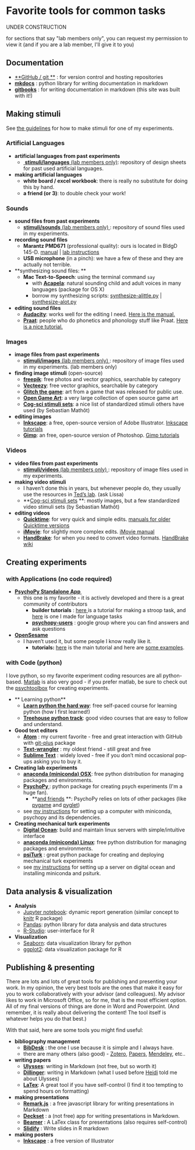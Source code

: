 # Favorite tools for common tasks

UNDER CONSTRUCTION

for sections that say "lab members only", you can request my permission to view it (and if you are a lab member, I'll give it to you)
## Documentation

* [**GitHub / git **][2] : for version control and hosting repositories
*  [**mkdocs**][3] : python library for writing documentation in markdown
*  [**gitbooks**](https://www.gitbooks.io) : for writing documentation in markdown (this site was built with it!)

## Making stimuli

See [the guidelines][4] for how to make stimuli for one of my experiments.

### Artificial Languages
* **artificial languages from past experiments**
	* [ **stimuli/languages** (lab members only)](): repository of design sheets for past used artificial languages.
* **making artificial languages**
	* **white board / excel workbook**:  there is really no substitute for doing this by hand.
	* **a friend (or 3)**: to double check your work!

### Sounds
* **sound files from past experiments**
	* [**stimuli/sounds** (lab members only) ][6]: repository of sound files used in my experiments.
* **recording sound files**
	* **Marantz PMD671** (professional quality): ours is located in BldgD 145-D. [manual][7] | [lab instructions]()
	* **USB microphone** (in a pinch): we have a few of these and they are actually not terrible.  
* **synthesizing sound files: **
	* **Mac Text-to-Speech**: using the terminal command `say`
		* with [**Acapela**][9]: natural sounding child and adult voices in many languages (package for OS X)
		* borrow my synthesizing scripts: [synthesize-alittle.py][10] | [synthesize-alot.py][11]
*  **editing sound files**
	* [**Audacity**][12]: works well for the editing I need. [Here is the manual.][13]
	* [**Praat**][14]: people who do phonetics and phonology stuff like Praat. [Here is a nice tutorial.][15]

### Images
* **image files from past experiments**
	* [**stimuli/images** (lab members only) ][16]: repository of image files used in my experiments. (lab members only)
* **finding image stimuli** (open-source)
	* **[freepik][17]**: free photos and vector graphics, searchable by category
	* **[Vecteezy][18]**: free vector graphics, searchable by category
	* [**Glitch the game**][19]: art from a game that was released for public use.
	* [**Open Game Art**][20]: a very large collection of open source game art  
	* [**Cog-sci stimuli sets**][21]: a nice list of standardized stimuli others have used (by Sebastian Mathôt)  
*  **editing images**
	* **[Inkscape][22]**: a free, open-source version of Adobe Illustrator.  [Inkscape tutorials][23]
	* **[Gimp][24]**: an free, open-source version of Photoshop. [Gimp tutorials][25]

### Videos
* **video files from past experiments**
	* [**stimuli/videos** (lab members only) ][26]: repository of image files used in my experiments.
* **making video stimuli**
	* I haven’t done this in years, but whenever people do, they usually use the resources in [Ted’s lab][27].  (ask Lissa)
	* **[Cog-sci stimuli sets][28] **: mostly images, but a few standardized video stimuli sets (by Sebastian Mathôt)
* **editing videos**
	* **[Quicktime][29]**: for very quick and simple edits. [manuals for older Quicktime versions][30]
	* **[iMovie][31]**: for slightly more complex edits. [iMovie manual][32]
	* **[HandBrake][33]**: for when you need to convert video formats. [HandBrake wiki][34]

## Creating experiments
### with Applications (no code required)
* **[PsychoPy Standalone App ][35]**
	* this one is my favorite  - it is actively developed and there is a great community of contributors
		* **builder tutorials** : [here ][36]is a tutorial for making a stroop task, and [here][37] is one I made for language tasks
		* [**psychopy-users**][38] : google group where you can find answers and ask questions
* **[OpenSesame][39]**
	* I haven’t used it, but some people I know really like it.
		* **tutorials:** [here][40] is the main tutorial and here are [some examples][41].

### with Code \(python)
I love python, so my favorite experiment coding resources are all python-based.  [Matlab][42] is also very good - if you prefer matlab, be sure to check out the [psychtoolbox][43] for creating experiments.

* ** Learning python**
	* [**Learn python the hard way**][44]: free self-paced course for learning python (how I first learned!)
	* [**Treehouse python track**][45]:  good video courses that are easy to follow and understand.
* **Good text editors**
	*  **[Atom][46]** : my current favorite - free and great interaction with GitHub with [git-plus][47] package
	* **[Text-wrangler][48]** : my oldest friend - still great and free
	* **[Sublime Text][49]** : widely loved - free if you don’t mind occasional pop-ups asking you to buy it.
* **Creating lab experiments**
	* [**anaconda (miniconda)  OSX**][50]: free python distribution for managing packages and environments.
	*  **[PsychoPy ][51]**: python package for creating psych experiments (I'm a huge fan).
		* **[and friends][52] **: PsychoPy relies on lots of other packages (like [pygame][53] and [pyglet][54])
	* see [my instructions][55] for setting up a computer with miniconda, psychopy and its dependencies.
* **Creating mechanical turk experiments**
	* **[Digital Ocean][56]**: build and maintain linux servers with simple/intuitive interface
	* [**anaconda (miniconda) Linux**][57]: free python distribution for managing packages and environments.
	* **[psiTurk][58]** : great python package for creating and deploying mechanical turk experiments
	* see [my instructions][55] for setting up a server on digital ocean and installing miniconda and psiturk.

## Data analysis & visualization
* **Analysis**
  *  [Jupyter notebook](http://jupyter-notebook-beginner-guide.readthedocs.io/en/latest/index.html): dynamic report generation (similar concept to [knitr](http://yihui.name/knitr/) R package)
  * [Pandas](http://pandas.pydata.org/): python library for data analysis and data structures
  * [R-Studio](https://www.rstudio.com/): user-interface for R 
* **Visualization**
  * [Seaborn](https://web.stanford.edu/~mwaskom/software/seaborn/): data visualization library for python
  * [ggplot2](http://ggplot2.org/): data visualization package for R
## Publishing & presenting
There are lots and lots of great tools for publishing and presenting your work.  In my opinion, the very best tools are the ones that make it easy for you to work collaboratively with your advisor (and colleagues).  My advisor likes to work in Microsoft Office, so for me, that is the most efficient option. All of my final versions of things are done in Word and Powerpoint.   (And remember, it is really about delivering the content! The tool itself is whatever helps you do that best.)  

With that said, here are some tools you might find useful:

* **bibliography management**
	* [**BibDesk**](http://bibdesk.sourceforge.net/) : the one I use because it is simple and I always have.  
	* there are many others (also good) - [Zotero](https://www.zotero.org/), [Papers](http://papersapp.com/), [Mendeley](https://www.mendeley.com), etc..
* **writing papers**
	* [**Ulysses**](http://www.ulyssesapp.com/): writing in Markdown (not free, but so worth it)
	* [**Dillinger**](http://dillinger.io/): writing in Markdown (what I used before [Heidi](https://heidigetz.com/) told me about Ulysses)
	* [**LaTex**](https://www.sharelatex.com/): A great tool if you have self-control (I find it too tempting to spend hours on formatting)
* **making presentations**
	* [**Remark.js**](http://remarkjs.com/) : a free javascript library for writing presentations in Markdown
	* [**Deckset**](http://www.decksetapp.com/) : a (not free) app for writing presentations in Markdown.
	* [**Beamer**](https://www.sharelatex.com/learn/Beamer) : A LaTex class for presentations (also requires self-control)
	* [**Slidify**](http://slidify.org/) : Write slides in R markdown
* **making posters**
	* [**Inkscape**][22] : a free version of Illustrator


[1]:	../guidelines/documenting-exps.md
[2]:	https://github.com/kschuler
[3]:	https://github.com/mkdocs/mkdocs
[4]:	analyzing-data.md#guidelines
[6]:	https://github.com/kschuler/lab-docs/tree/master/stimuli/sounds
[7]:	manuals/marantz-pmd671.pdf
[9]:	http://www.acapela-group.com/acapela-for-osx/
[10]:	https://www.dropbox.com/s/8wqcmw6u6dk0x7q/synth-words.py?dl=0
[11]:	https://www.dropbox.com/s/8wqcmw6u6dk0x7q/synth-words.py?dl=0
[12]:	http://www.audacityteam.org/
[13]:	http://manual.audacityteam.org/
[14]:	http://www.fon.hum.uva.nl/praat/
[15]:	http://savethevowels.org/praat/
[16]:	https://github.com/kschuler/lab-docs/tree/master/stimuli/images
[17]:	http://www.freepik.com/free-vectors/graphics
[18]:	http://www.vecteezy.com/
[19]:	https://www.glitchthegame.com/public-domain-game-art/
[20]:	http://opengameart.org/
[21]:	http://www.cogsci.nl/stimulus-sets
[22]:	https://inkscape.org/en/
[23]:	https://inkscape.org/en/learn/
[24]:	https://www.gimp.org/
[25]:	https://www.gimp.org/tutorials/
[26]:	https://github.com/kschuler/lab-docs/tree/master/stimuli/videos
[27]:	https://cbpr.georgetown.edu/faculty/ted_supalla
[28]:	http://www.cogsci.nl/stimulus-sets
[29]:	https://support.apple.com/en-us/HT201066
[30]:	https://support.apple.com/en_US/manuals/quicktime
[31]:	http://www.apple.com/mac/imovie/
[32]:	http://help.apple.com/imovie/mac/10.1/
[33]:	https://handbrake.fr/
[34]:	https://trac.handbrake.fr/wiki/HandBrakeGuide
[35]:	http://www.psychopy.org/
[36]:	https://www.youtube.com/watch?v=VV6qhuQgsiI
[37]:	https://www.youtube.com/watch?v=WKJBbVnQkj0
[38]:	https://groups.google.com/forum/#!forum/psychopy-users
[39]:	http://osdoc.cogsci.nl/
[40]:	https://www.youtube.com/watch?time_continue=118&v=eiGXe-t-C28
[41]:	https://github.com/smathot/OpenSesame/tree/ising/extensions/example_experiments/examples
[42]:	http://www.mathworks.com/products/matlab/?requestedDomain=www.mathworks.com
[43]:	http://psychtoolbox.org/
[44]:	http://learnpythonthehardway.org/
[45]:	https://teamtreehouse.com/tracks/learn-python
[46]:	https://atom.io/
[47]:	https://github.com/akonwi/git-plus
[48]:	http://www.barebones.com/products/textwrangler/
[49]:	https://www.sublimetext.com/
[50]:	https://www.continuum.io/
[51]:	http://www.psychopy.org/installation.html
[52]:	http://www.psychopy.org/installation.html#dependencies
[53]:	http://www.pygame.org/hifi.html
[54]:	https://bitbucket.org/pyglet/pyglet/wiki/Home
[55]:	../tools/computer-setup.md
[56]:	https://www.digitalocean.com/
[57]:	http://conda.pydata.org/miniconda.html
[58]:	https://psiturk.org/
